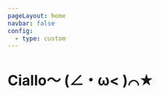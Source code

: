 ```yaml
---
pageLayout: home
navbar: false
config:
  - type: custom
---
```


# Ciallo～ (∠・ω< )⌒★

<!-- Use a Random Ascii Art -->
<!-- <AsciiArt /> -->

<!-- Use a specific Ascii Art -->
<AsciiArt name="maa-logo" />
